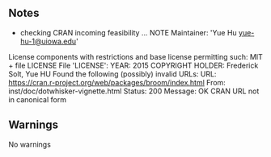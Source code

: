 ## Notes
* checking CRAN incoming feasibility ... NOTE
Maintainer: 'Yue Hu <yue-hu-1@uiowa.edu>'

License components with restrictions and base license permitting such:
  MIT + file LICENSE
File 'LICENSE':
  YEAR: 2015
  COPYRIGHT HOLDER: Frederick Solt, Yue HU
Found the following (possibly) invalid URLs:
  URL: https://cran.r-project.org/web/packages/broom/index.html
    From: inst/doc/dotwhisker-vignette.html
    Status: 200
    Message: OK
    CRAN URL not in canonical form


## Warnings
No warnings


